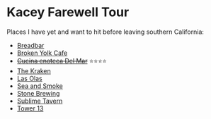 Kacey Farewell Tour
===================

Places I have yet and want to hit before leaving southern California:

- [Breadbar](http://www.breadbar.net)
- [Broken Yolk Cafe](http://thebrokenyolkcafe.com)
- ~~[Cucina enoteca Del Mar](http://www.urbankitchengroup.com)~~ :star::star::star::star:
- [The Kraken](https://plus.google.com/104568785310408188699/about?hl=en&gl=us)
- [Las Olas](http://www.lasolasmex.com)
- [Sea and Smoke](http://seaandsmoke.com)
- [Stone Brewing](http://www.stonebrewing.com)
- [Sublime Tavern](http://sublimetavern.com/home/)
- [Tower 13](http://www.tower13.com/events/)

